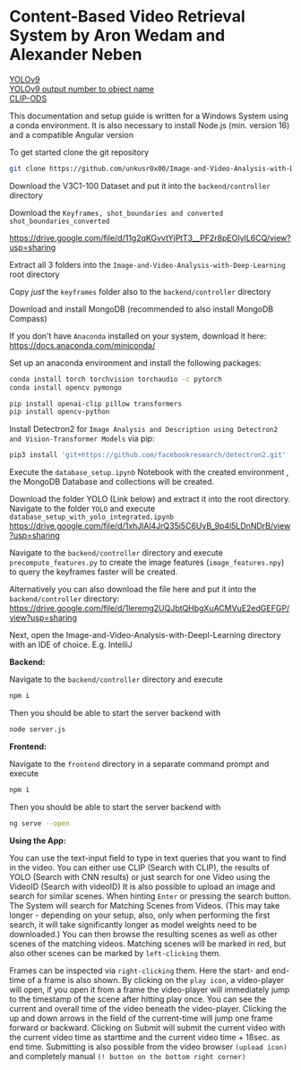 # Content-Based Video Retrieval System by Aron Wedam and Alexander Neben

[YOLOv9](https://github.com/WongKinYiu/yolov9)\
[YOLOv9 output number to object name](https://github.com/WongKinYiu/yolov9/blob/main/data/coco.yaml)\
[CLIP-ODS](https://github.com/shonenkov/CLIP-ODS)

This documentation and setup guide is written for a Windows System using a conda environment.
It is also necessary to install Node.js (min. version 16) and a compatible Angular version

To get started clone the git repository

```bash
git clone https://github.com/unkusr0x00/Image-and-Video-Analysis-with-Deep-Learning.git 
```

Download the V3C1-100 Dataset and put it into the `backend/controller` directory

Download the `Keyframes, shot_boundaries and converted shot_boundaries_converted`

https://drive.google.com/file/d/11g2qKGvvtYjPtT3__PF2r8pEOIylL6CQ/view?usp=sharing

Extract all 3 folders into the `Image-and-Video-Analysis-with-Deep-Learning` root directory

Copy *just* the `keyframes` folder also to the `backend/controller` directory

Download and install MongoDB (recommended to also install MongoDB Compass)

If you don't have `Anaconda` installed on your system, download it here: https://docs.anaconda.com/miniconda/

Set up an anaconda environment and install the following packages:

```bash
conda install torch torchvision torchaudio -c pytorch
conda install opencv pymongo
```

```bash
pip install openai-clip pillow transformers
pip install opencv-python
```

Install Detectron2 for `Image Analysis and Description using Detectron2 and Vision-Transformer Models` via pip:
```bash
pip3 install 'git+https://github.com/facebookresearch/detectron2.git' 
```

Execute the `database_setup.ipynb` Notebook with the created environment , the MongoDB Database and collections will be created.

Download the folder YOLO (Link below) and extract it into the root directory. Navigate to the folder `YOLO` and execute `database_setup_with_yolo_integrated.ipynb`
https://drive.google.com/file/d/1xhJlAl4JrQ35i5C6UyB_9p4l5LDnNDrB/view?usp=sharing

Navigate to the `backend/controller` directory and execute `precompute_features.py` to create the image features (`image_features.npy`) to query the keyframes faster will be created.

Alternatively you can also download the file here and put it into the `backend/controller` directory:
https://drive.google.com/file/d/1leremg2UQJbtQHbgXuACMVuE2edGEFGP/view?usp=sharing

Next, open the Image-and-Video-Analysis-with-Deepl-Learning directory with an IDE of choice. E.g. IntelliJ

**Backend:**

Navigate to the `backend/controller` directory and execute
```bash
npm i
```
Then you should be able to start the server backend with
```bash
node server.js
```

**Frontend:**

Navigate to the `frontend` directory in a separate command prompt and execute
```bash
npm i
```
Then you should be able to start the server backend with
```bash
ng serve --open
```

**Using the App:**

You can use the text-input field to type in text queries that you want to find in the video.
You can either use CLIP (Search with CLIP), the results of YOLO (Search with CNN results) or just search for one Video using the VideoID (Search with videoID)
It is also possible to upload an image and search for similar scenes.
When hinting `Enter` or pressing the search button. The System will search for Matching Scenes from Videos. (This may take longer - depending on your setup, also, only when performing the first search, it will take significantly longer as model weights need to be downloaded.)
You can then browse the resulting scenes as well as other scenes of the matching videos.
Matching scenes will be marked in red, but also other scenes can be marked by `left-clicking` them.

Frames can be inspected via `right-clicking` them. Here the start- and end-time of a frame is also shown.
By clicking on the `play icon`, a video-player will open, if you open it from a frame the video-player will immediately jump to the timestamp of the scene after hitting play once.
You can see the current and overall time of the video beneath the video-player.
Clicking the up and down arrows in the field of the current-time will jump one frame forward or backward.
Clicking on Submit will submit the current video with the current video time as starttime and the current video time + 1ßsec. as end time.
Submitting is also possible from the video browser `(upload icon)` and completely manual ``(! button on the bottom right corner)``
